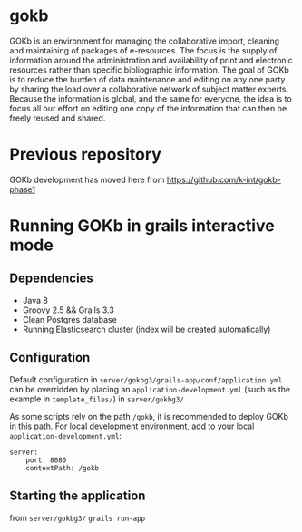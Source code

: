gokb
====

GOKb is an environment for managing the collaborative import, cleaning and maintaining of packages of e-resources. The focus is the supply of information around the administration and availability of print and electronic resources rather than specific bibliographic information. The goal of GOKb is to reduce the burden of data maintenance and editing on any one party by sharing the load over a collaborative network of subject matter experts. Because the information is global, and the same for everyone, the idea is to focus all our effort on editing one copy of the information that can then be freely reused and shared.

# Previous repository

GOKb development has moved here from https://github.com/k-int/gokb-phase1

# Running GOKb in grails interactive mode

## Dependencies

* Java 8
* Groovy 2.5 && Grails 3.3
* Clean Postgres database
* Running Elasticsearch cluster (index will be created automatically)

## Configuration

Default configuration in `server/gokbg3/grails-app/conf/application.yml` can be overridden by placing an `application-development.yml` (such as the example in `template_files/`) in `server/gokbg3/`

As some scripts rely on the path `/gokb`, it is recommended to deploy GOKb in this path. For local development environment, add to your local `application-development.yml`:

```
server:
    port: 8080
    contextPath: /gokb
```

## Starting the application

from `server/gokbg3/`
`grails run-app`
